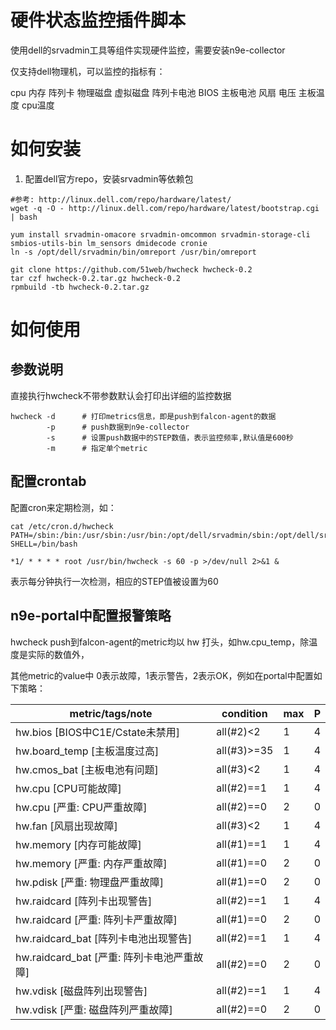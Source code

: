 # 硬件状态监控插件脚本

使用dell的srvadmin工具等组件实现硬件监控，需要安装n9e-collector

仅支持dell物理机，可以监控的指标有：

cpu 内存 阵列卡 物理磁盘 虚拟磁盘 阵列卡电池 BIOS 主板电池 风扇 电压 主板温度 cpu温度

# 如何安装

1. 配置dell官方repo，安装srvadmin等依赖包

```
#参考: http://linux.dell.com/repo/hardware/latest/
wget -q -O - http://linux.dell.com/repo/hardware/latest/bootstrap.cgi | bash

yum install srvadmin-omacore srvadmin-omcommon srvadmin-storage-cli smbios-utils-bin lm_sensors dmidecode cronie
ln -s /opt/dell/srvadmin/bin/omreport /usr/bin/omreport

git clone https://github.com/51web/hwcheck hwcheck-0.2
tar czf hwcheck-0.2.tar.gz hwcheck-0.2
rpmbuild -tb hwcheck-0.2.tar.gz
```


# 如何使用

## 参数说明

直接执行hwcheck不带参数默认会打印出详细的监控数据

```
hwcheck -d      # 打印metrics信息，即是push到falcon-agent的数据
        -p      # push数据到n9e-collector
        -s      # 设置push数据中的STEP数值，表示监控频率,默认值是600秒
        -m      # 指定单个metric
```

## 配置crontab

配置cron来定期检测，如：

```
cat /etc/cron.d/hwcheck
PATH=/sbin:/bin:/usr/sbin:/usr/bin:/opt/dell/srvadmin/sbin:/opt/dell/srvadmin/bin
SHELL=/bin/bash

*1/ * * * * root /usr/bin/hwcheck -s 60 -p >/dev/null 2>&1 &
```

表示每分钟执行一次检测，相应的STEP值被设置为60


## n9e-portal中配置报警策略

hwcheck push到falcon-agent的metric均以 hw 打头，如hw.cpu_temp，除温度是实际的数值外，

其他metric的value中 0表示故障，1表示警告，2表示OK，例如在portal中配置如下策略：

| metric/tags/note             | condition |   max |  P  |
------------------------------ | --------- | ----- | --- |
| hw.bios [BIOS中C1E/Cstate未禁用] | all(#2)<2 | 1 | 4 |
| hw.board_temp [主板温度过高] | all(#3)>=35 | 1 | 4 |
| hw.cmos_bat [主板电池有问题] | all(#3)<2 |1 | 4 |
| hw.cpu [CPU可能故障]         | all(#2)==1 | 1 | 4 |
| hw.cpu [严重: CPU严重故障]   | all(#2)==0 | 2 | 0    |
| hw.fan [风扇出现故障]        | all(#3)<2 | 1 | 4     |
| hw.memory [内存可能故障]     | all(#1)==1 | 1 | 4    |
| hw.memory [严重: 内存严重故障] | all(#1)==0 | 2 | 0  |
| hw.pdisk [严重: 物理盘严重故障] | all(#1)==0 | 2 | 0     |
| hw.raidcard [阵列卡出现警告] | all(#2)==1 | 1 | 4    |
| hw.raidcard [严重: 阵列卡严重故障] | all(#1)==0 | 2 | 0  |
| hw.raidcard_bat [阵列卡电池出现警告] | all(#2)==1 | 1 | 4    |
| hw.raidcard_bat [严重: 阵列卡电池严重故障] | all(#2)==0 | 2 | 0  |
| hw.vdisk [磁盘阵列出现警告]    | all(#2)==1 | 1 | 4  |
| hw.vdisk [严重: 磁盘阵列严重故障] | all(#2)==0 | 2 | 0   |


